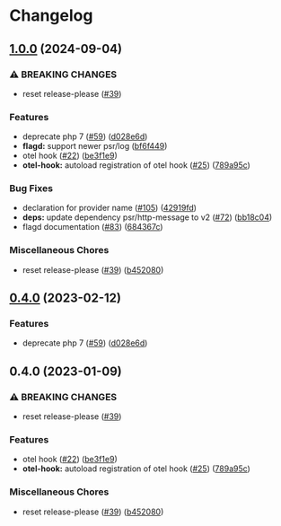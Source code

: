# Changelog

## [1.0.0](https://github.com/open-feature/php-sdk-contrib/compare/open-feature/flagd-provider-v1.0.0...open-feature/flagd-provider-1.0.0) (2024-09-04)


### ⚠ BREAKING CHANGES

* reset release-please ([#39](https://github.com/open-feature/php-sdk-contrib/issues/39))

### Features

* deprecate php 7 ([#59](https://github.com/open-feature/php-sdk-contrib/issues/59)) ([d028e6d](https://github.com/open-feature/php-sdk-contrib/commit/d028e6d7741d07b7edef21b43b249fdb2d18d8f2))
* **flagd:** support newer psr/log ([bf6f449](https://github.com/open-feature/php-sdk-contrib/commit/bf6f449ea790c0021698d33ebb59fab576e23341))
* otel hook ([#22](https://github.com/open-feature/php-sdk-contrib/issues/22)) ([be3f1e9](https://github.com/open-feature/php-sdk-contrib/commit/be3f1e9ed37dee4bbce8e3701e4693c1b949c398))
* **otel-hook:** autoload registration of otel hook ([#25](https://github.com/open-feature/php-sdk-contrib/issues/25)) ([789a95c](https://github.com/open-feature/php-sdk-contrib/commit/789a95c47bc278b333bf8b241b0e342baa27acc5))


### Bug Fixes

* declaration for provider name ([#105](https://github.com/open-feature/php-sdk-contrib/issues/105)) ([42919fd](https://github.com/open-feature/php-sdk-contrib/commit/42919fdb8a2d3992ac529ddd7e90d6b99b340732))
* **deps:** update dependency psr/http-message to v2 ([#72](https://github.com/open-feature/php-sdk-contrib/issues/72)) ([bb18c04](https://github.com/open-feature/php-sdk-contrib/commit/bb18c04af7280c71c013d5a2e11903506b815f8b))
* flagd documentation ([#83](https://github.com/open-feature/php-sdk-contrib/issues/83)) ([684367c](https://github.com/open-feature/php-sdk-contrib/commit/684367cd14b6b55cded5accdc5b92eb00986404c))


### Miscellaneous Chores

* reset release-please ([#39](https://github.com/open-feature/php-sdk-contrib/issues/39)) ([b452080](https://github.com/open-feature/php-sdk-contrib/commit/b452080443d837c66b554b1bb1a07cadba5a152a))

## [0.4.0](https://github.com/open-feature/php-sdk-contrib/compare/open-feature/flagd-provider-0.4.0...open-feature/flagd-provider-0.4.0) (2023-02-12)


### Features

* deprecate php 7 ([#59](https://github.com/open-feature/php-sdk-contrib/issues/59)) ([d028e6d](https://github.com/open-feature/php-sdk-contrib/commit/d028e6d7741d07b7edef21b43b249fdb2d18d8f2))

## 0.4.0 (2023-01-09)


### ⚠ BREAKING CHANGES

* reset release-please ([#39](https://github.com/open-feature/php-sdk-contrib/issues/39))

### Features

* otel hook ([#22](https://github.com/open-feature/php-sdk-contrib/issues/22)) ([be3f1e9](https://github.com/open-feature/php-sdk-contrib/commit/be3f1e9ed37dee4bbce8e3701e4693c1b949c398))
* **otel-hook:** autoload registration of otel hook ([#25](https://github.com/open-feature/php-sdk-contrib/issues/25)) ([789a95c](https://github.com/open-feature/php-sdk-contrib/commit/789a95c47bc278b333bf8b241b0e342baa27acc5))


### Miscellaneous Chores

* reset release-please ([#39](https://github.com/open-feature/php-sdk-contrib/issues/39)) ([b452080](https://github.com/open-feature/php-sdk-contrib/commit/b452080443d837c66b554b1bb1a07cadba5a152a))
